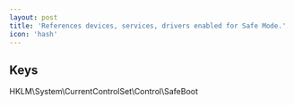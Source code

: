```yaml
---
layout: post
title: 'References devices, services, drivers enabled for Safe Mode.'
icon: 'hash'
---
```


## Keys

HKLM\System\CurrentControlSet\Control\SafeBoot

